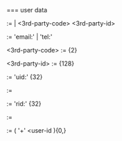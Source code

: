 === user data

<user-key>        := <login> | <3rd-party-code> <3rd-party-id>

<login>           := 'email:' <email> | 'tel:' <intl-phone>

<3rd-party-code>  := <utc16-char>{2}

<3rd-party-id>    := <ascii-char>{128}

<user-id>         := 'uid:' <base64-digit>{32}

<user-record>     := <user-id> <user-nick> <cdate> <private-key>

<room-id>         := 'rid:' <base64-digit>{32}

<room-record>     := <room-id> <owner-uid> <room-name> <cdate>

<room-user-index> := <room-id> ( '+' <user-id ){0,}

